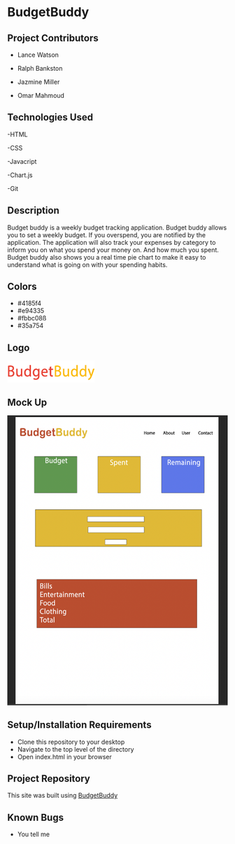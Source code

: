 # BudgetBuddy

## Project Contributors

- Lance Watson

* Ralph Bankston

- Jazmine Miller

- Omar Mahmoud

## Technologies Used

-HTML

-CSS

-Javacript

-Chart.js

-Git

## Description

Budget buddy is a weekly budget tracking application. Budget buddy allows you to set a weekly budget. If you overspend, you are notified by the application. The application will also track your expenses by category to inform you on what you spend your money on. And how much you spent. Budget buddy also shows you a real time pie chart to make it easy to understand what is going on with your spending habits.

## Colors

- #4185f4
- #e94335
- #fbbc08ß
- #35a754

## Logo

![This is an image](budgetBuddy.png)

## Mock Up

![This is an image](budgetbuddy-ps.png)

## Setup/Installation Requirements

- Clone this repository to your desktop
- Navigate to the top level of the directory
- Open index.html in your browser

## Project Repository

This site was built using [BudgetBuddy ](https://github.com/omareo22/BudgetBuddy)

## Known Bugs

- You tell me
